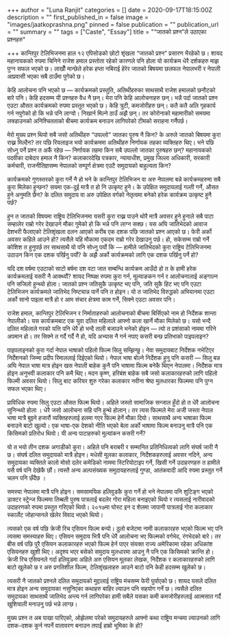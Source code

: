 +++
author = "Luna Ranjit"
categories = []
date = 2020-09-17T18:15:00Z
description = ""
first_published_in = false
image = "images/jaatkoprashna.png"
pinned = false
publication = ""
publication_url = ""
summary = ""
tags = ["Caste", "Essay"]
title = "“जातको प्रश्न”ले उठाएका प्रश्नहरु"

+++
कान्तिपुर टेलिभिजनमा हाल १२ एपिसोडको छोटो शृंखला “जातको प्रश्न” प्रसारण भैरहेको छ। शायद महानायकको रुपमा चिनिने राजेश हमाल प्रस्तोता रहेको कारणले पनि होला यो कार्यक्रम धेरै दर्शकहरु माझ पुग्न सफल भएको छ। लाखौँ मान्छेले हरेक हप्ता नबिराई हेरेर जातको बिषयमा छलफल नेपालभरी र नेपाली आप्रवासी भएका सबै ठाउँमा पुगेको छ।

केहि आलोचना पनि भएको छ — कार्यक्रमको प्रस्तुति, अतिथीहरुका साथसाथै राजेश हमालको छनौटको बारे पनि। केहि हदसम्म यी प्रश्नहरु वैध नै छन्। मेरा पनि केहि आलोचनाहरु छन्। भन्नै पर्दा जातको प्रश्न एउटा औसत कार्यक्रमको रुपमा प्रस्तुत भएको छ। केहि त्रुटी, कमजोरीहरु छन्। कतै कतै अलि गृहकार्य गर्न नपुगेको हो कि भन्ने पनि लाग्यो। निखार्न मिल्ने ठाउँ अझै छन्। तर कोरोनाको महामारीको समयमा लक्डाउनको अनिश्चितताको बीचमा कार्यक्रम बनाउन लागिपरेको टीमको सराहना गर्नैपर्छ।

मेरो मुख्य प्रश्न थियो सबै जसो अतिथीहरु “उपल्लो” जातका पुरुष नै किन? के अरुले जातको बिषयमा कुरा राख्न मिल्दैन? तर पछि रियलाइज भयो कार्यक्रममा अतिथीहरु निर्णायक तहका व्यक्तिहरु थिए। भने पछि सोध्नु पर्ने प्रश्न त अर्कै रहेछ — निर्णायक तहमा किन सबै उपल्लो जातका पुरुषहरु छन्? महानायकको पदवीका दाबेदार हमाल नै किन? कलाकारदेखि पत्रकार, न्यायाधीश, प्रमुख जिल्ला अधिकारी, सरकारी कर्मचारी, राजनीतिज्ञसम्म नेपालको सम्पूर्ण क्षेत्रमा एउटै समुदायको बाहुल्यता किन?

कार्यक्रमको गुणस्तरको कुरा गर्ने नै हो भने के कान्तिपुर टेलिभिजन वा अरु नेपालमा बन्ने कार्यक्रमहरुमा सबै कुरा मिलेका हुन्छन? सयमा एक-दुई मात्रै त हो नि उत्कृष्ट हुने। के उपेक्षित समुदायलाई गल्ती गर्ने, औसत हुने अनुमति छैन? के दलित समुदाय वा अरु उपेक्षित वर्गको नेतृत्वमा बनेको हरेक कार्यक्रम उत्कृष्ट हुनै पर्छ?

हुन त जातको विषयमा राष्ट्रिय टेलिभिजनमा यसरी कुरा राख्न पाउने थोरै मात्रै अवसर हुने हुनाले सबै पाटा सम्हालेर राम्रो गरेर देखाउने मौका गुमेको हो कि भन्ने पनि लाग्न सक्छ। यस अघि जातिभेदको आवाज देशभरी फैलाएको टेलिशृंखला दलन आएको करीब एक दशक पछि जातको प्रश्न आएको छ। फेरी अर्को अवसर कहिले आउने हो? त्यसैले यहि मौकामा एकदम राम्रो गरेर देखाउनु पर्छ। हो, सकेसम्म राम्रो गर्ने कोशिश त हुनुपर्छ तर साथसाथै यो पनि सोध्नु पर्यो कि — हामीले जातिभेदको कुरा राष्ट्रिय टेलिभिजनमा उठाउन किन एक दशक पर्खिनु पर्यो? के अझै अर्को कार्यक्रमको लागि एक दशक पर्खिनु पर्ने हो?

यदि दश वर्षमा एउटाको साटो बर्षमा दश वटा जात सम्बन्धि कार्यक्रम आउँदो हो त के हामी हरेक कार्यक्रमलाई यसरी नै आक्थ्यौं? शायद निष्पक्ष रुपमा कुरा गर्न, मूल्याङकन गर्न र आलोचनालाई अङ्गाल्न पनि सजिलो हुन्थ्यो होला। जातको प्रश्न जतिसुकै उत्कृष्ट भए पनि, जति सुकै हिट भए पनि एउटा टेलिभिजन कार्यक्रमले जातिभेद निम्ट्यान्न पार्ने पनि त होइन। यो त जातिभेद विरुद्धको अभियानमा एउटा अर्को सानो पाइला मात्रै हो र आम संचार क्षेत्रमा काम गर्ने, सिक्ने एउटा अवसर पनि।

राजेश हमाल, कान्तिपुर टेलिभिजन र निर्माताहरुको आलोचनाको बीचमा बिर्सिएको नाम हो निर्देशक शान्ता नेपालीको। यस कार्यक्रमबाट एक युवा दलित महिलाले आफ्नो कला खार्ने मौका मिलेको छ। यसो भन्दै दलित महिलाले गरको यत्ति पनि धेरै हो भन्दै ताली बजाउने भनेको होइन — त्यो त प्रशंसाको नाममा गरिने अपमान हो। तर सिक्ने त गर्दै गर्दै नै हो, यदि अभ्यास नै गर्न नपाए कसरी बन्छ प्रतिभाको पाइपलाइन?

पाइपलाइनको कुरा गर्दा नेपाल भाषाको पहिलो फिल्म सिलु सम्झिन्छु। नेवा समुदायबाट निर्देशक नभेटिएर निर्देशनको जिम्मा प्रदीप रिमाललाई दिईएको थियो। नेपाल भाषा बोल्ने निर्देशक हुनु पनि कसरी — सिलु बन्न अघि नेपाल भाषा मात्र होइन खस नेपाली बाहेक कुनै पनि भाषामा फिल्म बनेकै थिएन नेपालमा। निर्देशक मात्र होइन अनुभवी कलाकार पनि कमै थिए। मदन कृष्ण, हरिबंश बाहेक सबै जसो कलाकारहरुको लागि पहिलो फिल्मी अवसर थियो। सिलु बाट करियर शुरु गरेका कलाकार नवीना श्रेष्ठ मुलधारका फिल्ममा पनि पुग्न सफल भएका थिए।

प्राविधिक रुपमा सिलु एउटा औसत फिल्म थियो। अहिले जस्तो सामाजिक सन्जाल हुँदो हो त धेरै आलोचना सुनिन्थ्यो होला । धेरै जसो आलोचना सहि पनि हुन्थे होलान्। तर त्यस फिल्मले मेरा अजी जस्ता नेपाल भाषा मात्रै बुझ्ने हजारौं व्यक्तिहरुलाई हलमा गएर फिल्म हेर्ने मौका दियो। साथसाथै अन्य भाषाका फिल्म बनाउने बाटो खुल्यो। एक भाषा-एक देशको नीति भएको बेला अर्को भाषामा फिल्म बनाउनु मात्रै पनि एक किसिमको प्रतिरोध थियो। यी अन्य पाटाहरुको मुल्यांकन कसरी गर्ने?

यो त भयो तीन दशक अगाडीको कुरा। अहिले पनि बराबरी र सम्मानित प्रतिनिधित्वको लागि संघर्ष जारी नै छ। संघर्ष दलित समुदायको मात्रै होइन। मधेसी मूलका कलाकार, निर्देशकहरुलाई अवसर नदिने, अन्य समुदायका व्यक्तिले कालो मोसो दलेर कमेडिको नाममा स्टिरियोटाइप गर्ने, खिसी गर्ने उदाहरणहरु त हामीले यसै वर्ष पनि देखेकै छौं। त्यस्तै अन्य अल्पसंख्यक समुदायहरुलाई गुण्डा, आतंकवादी आदि रुपमा प्रस्तुत गर्ने चलन पनि छँदैछ ।

समस्या नेपालमा मात्रै पनि होइन। समसामयिक हलिवुडकै कुरा गर्ने हो भने नेपालमा पनि शुटिङ्ग भएको डाक्टर स्ट्रेन्ज फिल्ममा तिब्बती पुरुष पात्रलाई बदलेर गोरा महिला बनाइएको थियो र त्यसलाई नारीवादको उदाहरणको रुपमा प्रस्तुत गरिएको थियो। २०१७मा घोस्ट इन द शेलमा जापानी पात्रलाई गोरा कलाकार स्कार्लेट जोहान्सनले खेलेर विवाद भएको थियो।

त्यसको एक वर्ष पछि क्रेजी रिच एसियन फिल्म बन्यो। ठुलो बजेटमा नामी कलाकारहरु भएको फिल्म भए पनि त्यसमा समस्याहरु थिए। एसियन समुदाय भित्रै पनि धेरै आलोचना भए फिल्मको वर्गभेद, रंगभेदको बारे। तर बीस वर्ष पछि पुरै एसियन कलाकारहरु भएको फिल्म हेर्न पाएर संयक्त राज्य अमेरिकामा रहेका अधिकांश एसियनहरु खुशी थिए। अदृश्य भएर बसेको समुदाय मुलधारमा आउनु नै पनि एक किसिमको क्रान्ति हो। क्रेजी रिच एसियनले गर्दा हलिवुडमा अहिले अरु एसियन मूलका लेखक, निर्देशक र कलाकारहरुको लागि बाटो खुलेको छ र अरु प्रगतिशील फिल्म, टेलिशृंखलाहरु आउने बाटो पनि केही हदसम्म खुलेको छ।

त्यसरी नै जातको प्रश्नले दलित समुदायको मुद्दालाई राष्ट्रिय मंचसम्म फेरी पुर्याएको छ। शायद यसले दलित मात्र होइन अन्य समुदायका नसुनिएका कथाहरु बाहिर ल्याउन पनि सहयोग गर्ने छ। त्यसैले दलित समुदायका साथसाथै जातिभेद अन्त्य गर्न लागिपरेका हामी सबैले यसका कमी कमजोरीहरुलाई आत्मसात गर्दै खुशियाली मनाउनु पर्छ भन्ने लाग्छ।

मुख्य प्रश्न त अब पाखा पारिएको, ओझेलमा परेको समुदायहरुले आफ्नो कथा राष्ट्रिय मन्चमा ल्याउनको लागि दशक-दशक कुर्न नपर्ने वातावरण बनाउन तपाईं हाम्रो भूमिका के हो?